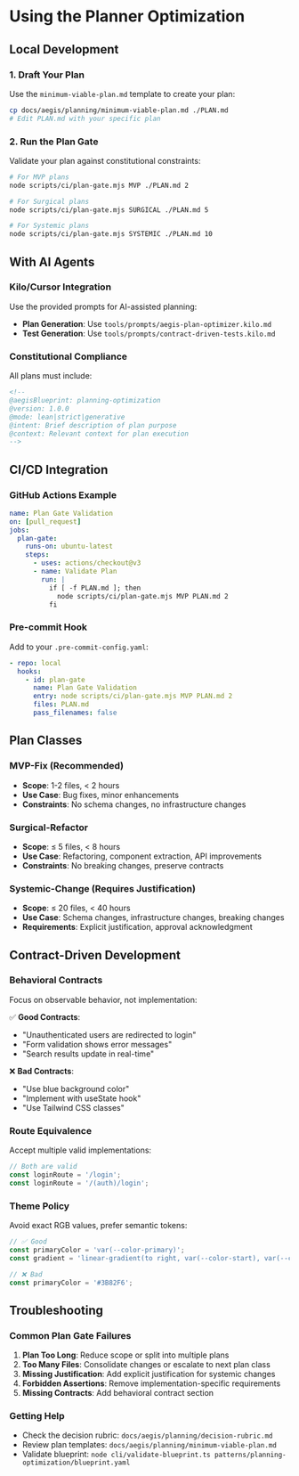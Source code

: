 <!--
@aegisBlueprint: planning-optimization
@version: 1.0.0
@mode: lean
@intent: Usage documentation for the planning optimization system
@context: Guide for developers and AI agents on using planning optimization
-->

# Using the Planner Optimization

## Local Development

### 1. Draft Your Plan
Use the `minimum-viable-plan.md` template to create your plan:

```bash
cp docs/aegis/planning/minimum-viable-plan.md ./PLAN.md
# Edit PLAN.md with your specific plan
```

### 2. Run the Plan Gate
Validate your plan against constitutional constraints:

```bash
# For MVP plans
node scripts/ci/plan-gate.mjs MVP ./PLAN.md 2

# For Surgical plans  
node scripts/ci/plan-gate.mjs SURGICAL ./PLAN.md 5

# For Systemic plans
node scripts/ci/plan-gate.mjs SYSTEMIC ./PLAN.md 10
```

## With AI Agents

### Kilo/Cursor Integration
Use the provided prompts for AI-assisted planning:

- **Plan Generation**: Use `tools/prompts/aegis-plan-optimizer.kilo.md`
- **Test Generation**: Use `tools/prompts/contract-driven-tests.kilo.md`

### Constitutional Compliance
All plans must include:

```markdown
<!--
@aegisBlueprint: planning-optimization
@version: 1.0.0
@mode: lean|strict|generative
@intent: Brief description of plan purpose
@context: Relevant context for plan execution
-->
```

## CI/CD Integration

### GitHub Actions Example
```yaml
name: Plan Gate Validation
on: [pull_request]
jobs:
  plan-gate:
    runs-on: ubuntu-latest
    steps:
      - uses: actions/checkout@v3
      - name: Validate Plan
        run: |
          if [ -f PLAN.md ]; then
            node scripts/ci/plan-gate.mjs MVP PLAN.md 2
          fi
```

### Pre-commit Hook
Add to your `.pre-commit-config.yaml`:

```yaml
- repo: local
  hooks:
    - id: plan-gate
      name: Plan Gate Validation
      entry: node scripts/ci/plan-gate.mjs MVP PLAN.md 2
      files: PLAN.md
      pass_filenames: false
```

## Plan Classes

### MVP-Fix (Recommended)
- **Scope**: 1-2 files, < 2 hours
- **Use Case**: Bug fixes, minor enhancements
- **Constraints**: No schema changes, no infrastructure changes

### Surgical-Refactor
- **Scope**: ≤ 5 files, < 8 hours  
- **Use Case**: Refactoring, component extraction, API improvements
- **Constraints**: No breaking changes, preserve contracts

### Systemic-Change (Requires Justification)
- **Scope**: ≤ 20 files, < 40 hours
- **Use Case**: Schema changes, infrastructure changes, breaking changes
- **Requirements**: Explicit justification, approval acknowledgment

## Contract-Driven Development

### Behavioral Contracts
Focus on observable behavior, not implementation:

✅ **Good Contracts**:
- "Unauthenticated users are redirected to login"
- "Form validation shows error messages"
- "Search results update in real-time"

❌ **Bad Contracts**:
- "Use blue background color"
- "Implement with useState hook"
- "Use Tailwind CSS classes"

### Route Equivalence
Accept multiple valid implementations:

```typescript
// Both are valid
const loginRoute = '/login';
const loginRoute = '/(auth)/login';
```

### Theme Policy
Avoid exact RGB values, prefer semantic tokens:

```typescript
// ✅ Good
const primaryColor = 'var(--color-primary)';
const gradient = 'linear-gradient(to right, var(--color-start), var(--color-end))';

// ❌ Bad  
const primaryColor = '#3B82F6';
```

## Troubleshooting

### Common Plan Gate Failures

1. **Plan Too Long**: Reduce scope or split into multiple plans
2. **Too Many Files**: Consolidate changes or escalate to next plan class
3. **Missing Justification**: Add explicit justification for systemic changes
4. **Forbidden Assertions**: Remove implementation-specific requirements
5. **Missing Contracts**: Add behavioral contract section

### Getting Help

- Check the decision rubric: `docs/aegis/planning/decision-rubric.md`
- Review plan templates: `docs/aegis/planning/minimum-viable-plan.md`
- Validate blueprint: `node cli/validate-blueprint.ts patterns/planning-optimization/blueprint.yaml`
